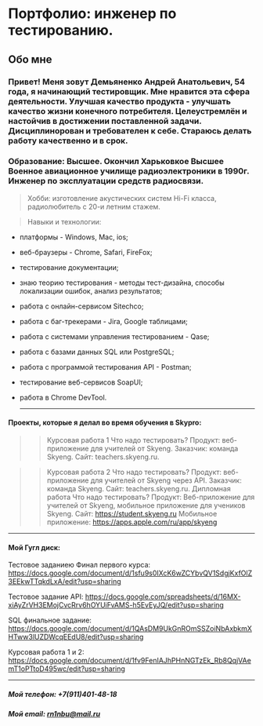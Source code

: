 # Портфолио: инженер по тестированию.

## Обо мне

### Привет! Меня зовут Демьяненко Андрей Анатольевич, 54 года, я начинающий тестировщик. Мне нравится эта сфера деятельности. Улучшая качество продукта - улучшать качество жизни конечного потребителя. Целеустремлён и настойчив в достижении поставленной задачи. Дисциплинорован и требователен к себе. Стараюсь делать работу качественно и в срок.

### Образование: Высшее. Окончил Харьковкое Высшее Военное авиационное училище радиоэлектроники в 1990г. Инженер по эксплуатации средств радиосвязи.

> Хобби: изготовление акустических систем Hi-Fi класса, радиолюбитель с 20-и летним стажем.

> Навыки и технологии:
- платформы - Windows, Mac, ios;
- веб-браузеры - Chrome, Safari, FireFox;
- тестирование документации;
- знаю теорию тестирования - методы тест-дизайна, способы локализации ошибок, анализ результатов;
- работа с онлайн-сервисом Sitechco;
- работа с баг-трекерами - Jira, Google таблицами; 
- работа с системами управления тестированием - Qase;
- работа с базами данных SQL или PostgreSQL;
- работа с программой тестирования API  - Postman;
- тестирование веб-сервисов SoapUI;
- работа в Chrome DevTool.

  ---
#### Проекты, которые я делал во время обучения в Skypro:
>> Курсовая работа 1
Что надо тестировать?
Продукт: веб-приложение для учителей от Skyeng.
Заказчик: команда Skyeng.
Сайт: teachers.skyeng.ru.

>> Курсовая работа 2
Что надо тестировать?
Продукт: веб-приложение для учителей от Skyeng через API.
Заказчик: команда Skyeng.
Сайт: teachers.skyeng.ru.
>> Дипломная работа
Что надо тестировать?
Продукт: Веб-приложение для учителей от Skyeng, мобильное приложение для учеников Skyeng.
Сайт: https://student.skyeng.ru
Мобильное приложение: https://apps.apple.com/ru/app/skyeng

---
#### Мой Гугл диск:

Тестовое заданиею Финал первого курса: https://docs.google.com/document/d/1sfu9s0IXcK6wZCYbvQV1SdgjKxfOlZ3EEkwTTqkdLxA/edit?usp=sharing

Тестовое задание API: https://docs.google.com/spreadsheets/d/16MX-xiAyZrVH3EMojCvcRrv6hOYUiFvAMS-h5EvEyJQ/edit?usp=sharing

SQL финальное задание: https://docs.google.com/document/d/1QAsDM9UkGnROmSSZoiNbAxbkmXHTww3lUZDWcqEEdU8/edit?usp=sharing

Курсовая работа 1 и 2: https://docs.google.com/document/d/1fv9FenIAJhPHnNGTzEk_Rb8QqjVAemT1oPTtoD495wc/edit?usp=sharing

---
##### Мой телефон: +7(911)401-48-18

##### Мой email: rn1nbu@mail.ru

